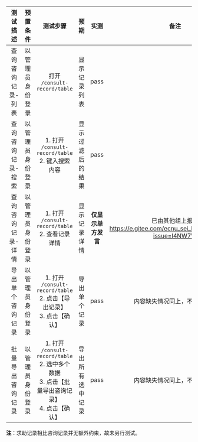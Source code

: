 |     测试描述      |     预置条件     |                           测试步骤                           |       预期       |        实测        |                             备注                             |
| :---------------: | :--------------: | :----------------------------------------------------------: | :--------------: | :----------------: | :----------------------------------------------------------: |
| 查询咨询记录-列表 | 以管理员身份登录 |                 打开 `/consult-record/table`                 |   显示记录列表   |        pass        |                                                              |
| 查询咨询记录-搜索 | 以管理员身份登录 |     1. 打开 `/consult-record/table`<br />2. 键入搜索内容     | 显示过滤后的结果 |        pass        |                                                              |
| 查询咨询记录-详情 | 以管理员身份登录 |     1. 打开 `/consult-record/table`<br />2. 查看记录详情     |   显示记录详情   | **仅显示单方发言** | 已由其他组上报：https://e.gitee.com/ecnu_sei_hysun/issues/list?issue=I4NW7W |
| 导出单个咨询记录  | 以管理员身份登录 | 1. 打开 `/consult-record/table`<br />2. 点击【导出记录】<br />3. 点击【确认】 |   导出单个记录   |        pass        |                 内容缺失情况同上，不重复记录                 |
| 批量导出咨询记录  | 以管理员身份登录 | 1. 打开 `/consult-record/table`<br />2. 选中多个数据<br />3. 点击【批量导出咨询记录】<br />4. 点击【确认】 | 导出所有选中记录 |        pass        |                 内容缺失情况同上，不重复记录                 |

**注**：求助记录相比咨询记录并无额外约束，故未另行测试。

